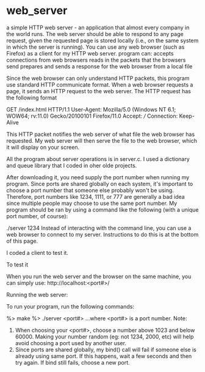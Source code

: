 web_server
==========

 a simple HTTP web server - an application that almost every company in the world runs. The web server should be able to respond to any page request, given the requested page is stored locally (i.e., on the same system in which the server is running). You can use any web browser (such as Firefox) as a client for my HTTP web server. 
 program can:  accepts connections from web browsers reads in the packets that the browsers send prepares and sends a response for the web browser from a local file

Since the web browser can only understand HTTP packets, this program use standard HTTP communicate format. 
When a web browser requests a page, it sends an HTTP request to the web server. 
The HTTP request has the following format

GET /index.html HTTP/1.1 
User-Agent: Mozilla/5.0 (Windows NT 6.1; WOW64; rv:11.0) Gecko/20100101 Firefox/11.0
Accept: */*
Connection: Keep-Alive

This HTTP packet notifies the web server of what file the web browser has requested. My web server will then serve the file to the web browser, which it will display on your screen.

All the program about server operations is in server.c. I used a dictionary and queue library that I coded in oher olde projects.

After downloading it, you need supply the port number when running my program. Since ports are shared globally on each system, it's important to choose a port number that someone else probably won't be using. Therefore, port numbers like 1234, 1111, or 777 are generally a bad idea since multiple people may choose to use the same port number. My program should be ran by using a command like the following (with a unique port number, of course):

./server 1234
Instead of interacting with the command line, you can use a web browser to connect to my server. Instructions to do this is at the bottom of this page.


I coded  a client to test it.

To test it

When you run the web server and the browser on the same machine, you can simply use: 
http://localhost:<port#>/


Running the web server:

To run your program, run the following commands:

%> make
%> ./server <port#> ...where <port#> is a port number. 
Note: 
1. When choosing your <port#>, choose a number above 1023 and below 60000. Making your number random (eg: not 1234, 2000, etc) will help avoid choosing a port used by another user. 
2. Since ports are shared globally, my bind() call will fail if someone else is already using same port. If this happens, wait a few seconds and then try again. If bind still fails, choose a new port.
